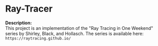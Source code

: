 # Ray-Tracer

**Description:**\
This project is an implementation of the "Ray Tracing in One Weekend" series by Shirley, Black, and Hollasch.
The series is available here: ``https://raytracing.github.io/``
